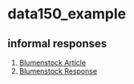 # data150_example

## informal responses

1.  [Blumenstock Article](https://www.nature.com/articles/d41586-018-06215-5)
2.  [Blumenstock Response](data150BlumenstockResponse/blumenstock.md)
